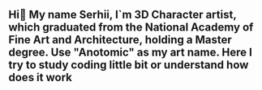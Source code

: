 ## Hi👋 My name Serhii, I`m 3D Character artist, which graduated from the National Academy of Fine Art and Architecture, holding a Master degree. Use "Anotomic" as my art name. Here I try to study coding little bit or understand how does it work

<!--
**Anotomic/Anotomic** is a ✨ _special_ ✨ repository because its `README.md` (this file) appears on your GitHub profile.

Here are some ideas to get you started:

- 🔭 I’m currently working on ...
- 🌱 I’m currently learning ...
- 👯 I’m looking to collaborate on ...
- 🤔 I’m looking for help with ...
- 💬 Ask me about ...
- 📫 How to reach me: ...
- 😄 Pronouns: ...
- ⚡ Fun fact: ...
-->
